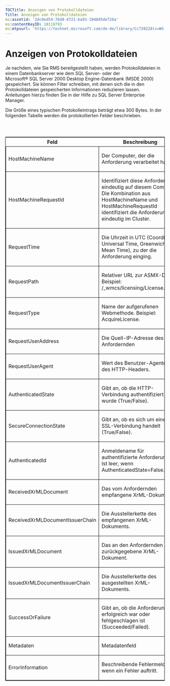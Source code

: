 ```yaml
---
TOCTitle: Anzeigen von Protokolldateien
Title: Anzeigen von Protokolldateien
ms:assetid: '2dc9ed54-76d8-4721-ba93-194845de726a'
ms:contentKeyID: 18118793
ms:mtpsurl: 'https://technet.microsoft.com/de-de/library/Cc720228(v=WS.10)'
---
```


Anzeigen von Protokolldateien
=============================

Je nachdem, wie Sie RMS bereitgestellt haben, werden Protokolldateien in einem Datenbankserver wie dem SQL Server- oder der Microsoft® SQL Server 2000 Desktop Engine-Datenbank (MSDE 2000) gespeichert. Sie können Filter schreiben, mit denen sich die in den Protokolldateien gespeicherten Informationen reduzieren lassen. Anleitungen hierzu finden Sie in der Hilfe zu SQL Server Enterprise Manager.

Die Größe eines typischen Protokolleintrags beträgt etwa 300 Bytes. In der folgenden Tabelle werden die protokollierten Felder beschrieben.

###  

<p> </p>
<table style="border:1px solid black;">
<colgroup>
<col width="50%" />
<col width="50%" />
</colgroup>
<thead>
<tr class="header">
<th>Feld</th>
<th>Beschreibung</th>
</tr>
</thead>
<tbody>
<tr class="odd">
<td style="border:1px solid black;"><p>HostMachineName</p></td>
<td style="border:1px solid black;"><p>Der Computer, der die Anforderung verarbeitet hat.</p></td>
</tr>  
<tr class="even">
<td style="border:1px solid black;"><p>HostMachineRequestId</p></td>
<td style="border:1px solid black;"><p>Identifiziert diese Anforderung eindeutig auf diesem Computer. Die Kombination aus HostMachineName und HostMachineRequestId identifiziert die Anforderung eindeutig im Cluster.</p></td>
</tr>  
<tr class="odd">
<td style="border:1px solid black;"><p>RequestTime</p></td>
<td style="border:1px solid black;"><p>Die Uhrzeit in UTC (Coordinated Universal Time, Greenwich Mean Time), zu der die Anforderung einging.</p></td>
</tr>  
<tr class="even">
<td style="border:1px solid black;"><p>RequestPath</p></td>
<td style="border:1px solid black;"><p>Relativer URL zur ASMX-Datei. Beispiel: /_wmcs/licensing/License.asmx.</p></td>
</tr>  
<tr class="odd">
<td style="border:1px solid black;"><p>RequestType</p></td>
<td style="border:1px solid black;"><p>Name der aufgerufenen Webmethode. Beispiel: AcquireLicense.</p></td>
</tr>  
<tr class="even">
<td style="border:1px solid black;"><p>RequestUserAddress</p></td>
<td style="border:1px solid black;"><p>Die Quell-IP-Adresse des Anfordernden</p></td>
</tr>  
<tr class="odd">
<td style="border:1px solid black;"><p>RequestUserAgent</p></td>
<td style="border:1px solid black;"><p>Wert des Benutzer-Agenten des HTTP-Headers.</p></td>
</tr>  
<tr class="even">
<td style="border:1px solid black;"><p>AuthenticatedState</p></td>
<td style="border:1px solid black;"><p>Gibt an, ob die HTTP-Verbindung authentifiziert wurde (True/False).</p></td>
</tr>  
<tr class="odd">
<td style="border:1px solid black;"><p>SecureConnectionState</p></td>
<td style="border:1px solid black;"><p>Gibt an, ob es sich um eine SSL-Verbindung handelt (True/False).</p></td>
</tr>  
<tr class="even">
<td style="border:1px solid black;"><p>AuthenticatedId</p></td>
<td style="border:1px solid black;"><p>Anmeldename für authentifizierte Anforderungen. Ist leer, wenn AuthenticatedState=False.</p></td>
</tr>  
<tr class="odd">
<td style="border:1px solid black;"><p>ReceivedXrMLDocument</p></td>
<td style="border:1px solid black;"><p>Das vom Anfordernden empfangene XrML-Dokument.</p></td>
</tr>  
<tr class="even">
<td style="border:1px solid black;"><p>ReceivedXrMLDocumentIssuerChain</p></td>
<td style="border:1px solid black;"><p>Die Ausstellerkette des empfangenen XrML-Dokuments.</p></td>
</tr>  
<tr class="odd">
<td style="border:1px solid black;"><p>IssuedXrMLDocument</p></td>
<td style="border:1px solid black;"><p>Das an den Anfordernden zurückgegebene XrML-Dokument.</p></td>
</tr>  
<tr class="even">
<td style="border:1px solid black;"><p>IssuedXrMLDocumentIssuerChain</p></td>
<td style="border:1px solid black;"><p>Die Ausstellerkette des ausgestellten XrML-Dokuments.</p></td>
</tr>  
<tr class="odd">
<td style="border:1px solid black;"><p>SuccessOrFailure</p></td>
<td style="border:1px solid black;"><p>Gibt an, ob die Anforderung erfolgreich war oder fehlgeschlagen ist (Succeeded/Failed).</p></td>
</tr>  
<tr class="even">
<td style="border:1px solid black;"><p>Metadaten</p></td>
<td style="border:1px solid black;"><p>Metadatenfeld</p></td>
</tr>  
<tr class="odd">
<td style="border:1px solid black;"><p>ErrorInformation</p></td>
<td style="border:1px solid black;"><p>Beschreibende Fehlermeldung, wenn ein Fehler auftritt.</p></td>
</tr>  
</tbody>  
</table>

